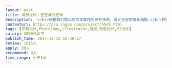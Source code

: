 ```yaml
---                
layout: post       
title: 海报设计：宝宝成长记录           
description: '</br>根据我们提出的文本属性和参考样例，设计宝宝的成长海报.</br>样图至少包含7条文本属性</br>最好会切图有UI设计经验</br>参考：https://www.etsy.com/listing/565009061/one-of-a-kind-infographic-birthday?ga_order=most_relevant&ga_search_type=all&ga_view_type=gallery&ga_search_query=photo%20poster&ref=sr_gallery_26</br></br>https://www.etsy.com/listing/519091690/first-birthday-chalkboard-first-birthday?ref=search_recently_viewed-3</br></br></br>https://www.etsy.com/listing/471740782/little-monkey-first-birthday-poster?ref=search_recently_viewed-4</br></br>https://www.etsy.com/listing/570576821/first-birthday-poster-milestone-board?ref=search_recently_viewed-6</br>'     
contenturl: https://pro.lagou.com/project/5543.html      
tags: [平面设计,Photoshop,illustrator,海报,专题设计,VI设计]            
salary: 3000元以下          
publish_time: 2017-12-15 16:39:27         
review: 1815人                   
apply: 20人                   
recommend: 0人                   
time_range: 小于1周              
---                 
```

